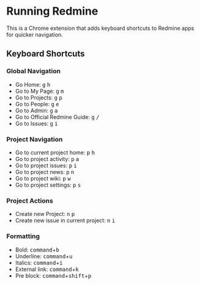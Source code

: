 # Running Redmine

This is a Chrome extension that adds keyboard shortcuts to Redmine apps for quicker navigation.

## Keyboard Shortcuts

### Global Navigation
- Go Home: <kbd>g</kbd> <kbd>h</kbd>
- Go to My Page: <kbd>g</kbd> <kbd>m</kbd>
- Go to Projects: <kbd>g</kbd> <kbd>p</kbd>
- Go to People: <kbd>g</kbd> <kbd>e</kbd>
- Go to Admin: <kbd>g</kbd> <kbd>a</kbd>
- Go to Official Redmine Guide: <kbd>g</kbd> <kbd>/</kbd>
- Go to Issues: <kbd>g</kbd> <kbd>i</kbd>

### Project Navigation
- Go to current project home: <kbd>p</kbd> <kbd>h</kbd>
- Go to project activity: <kbd>p</kbd> <kbd>a</kbd>
- Go to project issues: <kbd>p</kbd> <kbd>i</kbd>
- Go to project news: <kbd>p</kbd> <kbd>n</kbd>
- Go to project wiki: <kbd>p</kbd> <kbd>w</kbd>
- Go to project settings: <kbd>p</kbd> <kbd>s</kbd>

### Project Actions
- Create new Project: <kbd>n</kbd> <kbd>p</kbd>
- Create new issue in current project: <kbd>n</kbd> <kbd>i</kbd>

### Formatting
- Bold: <kbd>command</kbd>+<kbd>b</kbd>
- Underline: <kbd>command</kbd>+<kbd>u</kbd>
- Italics: <kbd>command</kbd>+<kbd>i</kbd>
- External link: <kbd>command</kbd>+<kbd>k</kbd>
- Pre block: <kbd>command</kbd>+<kbd>shift</kbd>+<kbd>p</kbd>
